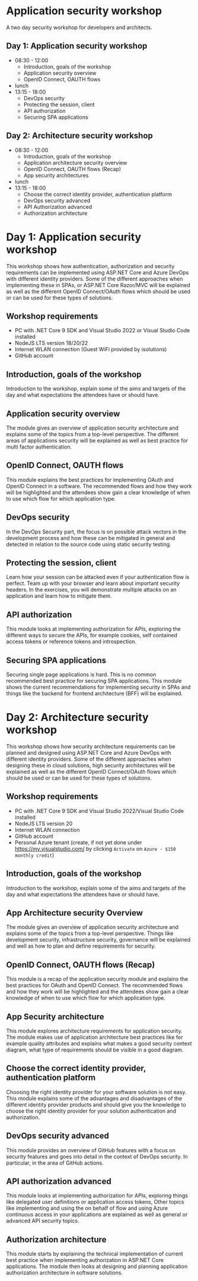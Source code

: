 # Application security workshop

A two day security workshop for developers and architects.

## Day 1: Application security workshop

- 08:30 - 12:00
  - Introduction, goals of the workshop
  - Application security overview
  - OpenID Connect, OAUTH flows
- lunch
- 13:15 - 18:00
  - DevOps security
  - Protecting the session, client
  - API authorization
  - Securing SPA applications

## Day 2: Architecture security workshop

- 08:30 - 12:00
  - Introduction, goals of the workshop
  - Application architecture security overview
  - OpenID Connect, OAUTH flows (Recap)
  - App security architectures
- lunch
- 13:15 - 18:00
  - Choose the correct identity provider, authentication platform
  - DevOps security advanced
  - API Authorization advanced
  - Authorization architecture

# Day 1: Application security workshop

This workshop shows how authentication, authorization and security requirements can be implemented using ASP.NET Core and Azure DevOps with different identity providers. Some of the different approaches when implementing these in SPAs, or ASP.NET Core Razor/MVC will be explained as well as the different OpenID Connect/OAuth flows which should be used or can be used for these types of solutions.

## Workshop requirements

- PC with .NET Core 9 SDK and Visual Studio 2022 or Visual Studio Code installed
- NodeJS LTS version 18/20/22
- Internet WLAN connection (Guest WiFi provided by isolutions)
- GitHub account

## Introduction, goals of the workshop

Introduction to the workshop, explain some of the aims and targets of the day and what expectations the attendees have or should have.

## Application security overview

The module gives an overview of application security architecture and explains some of the topics from a top-level perspective. The different areas of applications security will be explained as well as best practice for multi factor authentication.

## OpenID Connect, OAUTH flows

This module explains the best practices for implementing OAuth and OpenID Connect in a software. The recommended flows and how they work will be highlighted and the attendees show gain a clear knowledge of when to use which flow for which application type.

## DevOps security

In the DevOps Security part, the focus is on possible attack vectors in the development process and how these can be mitigated in general and detected in relation to the source code using static security testing.

## Protecting the session, client

Learn how your session can be attacked even if your authentication flow is perfect. Team up with your browser and learn about important security headers. In the exercises, you will demonstrate multiple attacks on an application and learn how to mitigate them.

## API authorization

This module looks at implementing authorization for APIs, exploring the different ways to secure the APIs, for example cookies, self contained access tokens or reference tokens and introspection.

## Securing SPA applications

Securing single page applications is hard. This is no common recommended best practice for securing SPA applications. This module shows the current recommendations for implementing security in SPAs and things like the backend for frontend architecture (BFF) will be explained.

# Day 2: Architecture security workshop

This workshop shows how security architecture requirements can be planned and designed using ASP.NET Core and Azure DevOps with different identity providers. Some of the different approaches when designing these in cloud solutions, high security architectures will be explained as well as the different OpenID Connect/OAuth flows which should be used or can be used for these types of solutions.

## Workshop requirements

- PC with .NET Core 9 SDK and Visual Studio 2022/Visual Studio Code installed
- NodeJS LTS version 20
- Internet WLAN connection
- GitHub account
- Personal Azure tenant (create, if not yet done under https://my.visualstudio.com/ by clicking `Activate` on `Azure - $150 monthly credit`)

## Introduction, goals of the workshop

Introduction to the workshop, explain some of the aims and targets of the day and what expectations the attendees have or should have.

## App Architecture security Overview

The module gives an overview of application security architecture and explains some of the topics from a top-level perspective. Things like development security, infrastructure security, governance will be explained and well as how to plan and define requirements for security.

## OpenID Connect, OAUTH flows (Recap)

This module is a recap of the application security module and explains the best practices for OAuth and OpenID Connect. The recommended flows and how they work will be highlighted and the attendees show gain a clear knowledge of when to use which flow for which application type.

## App Security architecture

This module explores architecture requirements for application security. The module makes use of application architecture best practices like for example quality attributes and explains what makes a good security context diagram, what type of requirements should be visible in a good diagram.

## Choose the correct identity provider, authentication platform

Choosing the right identity provider for your software solution is not easy. This module explains some of the advantages and disadvantages of the different identity provider products and should give you the knowledge to choose the right identity provider for your solution authentication and authorization.

## DevOps security advanced

This module provides an overview of GitHub features with a focus on security features and goes into detail in the context of DevOps security. In particular, in the area of GitHub actions.

## API authorization advanced

This module looks at implementing authorization for APIs, exploring things like delegated user definitions or application access tokens, Other topics like implementing and using the on behalf of flow and using Azure continuous access in your applications are explained as well as general or advanced API security topics.

## Authorization architecture

This module starts by explaining the technical implementation of current best practice when implementing authorization in ASP.NET Core applications. The module then looks at designing and planning application authorization architecture in software solutions.
